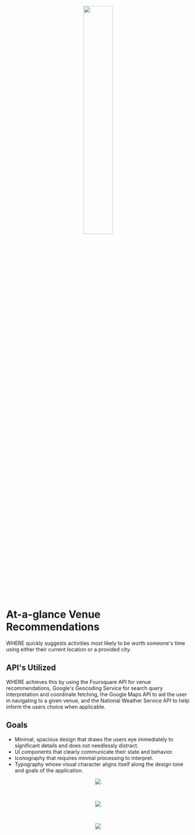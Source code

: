 <br><br>
<p align="center"><img width="40%" src="https://raw.githubusercontent.com/mkspainhour/WHERE/master/GitHub%20Media/Logo.png"></p>
<br><br>

# At-a-glance Venue Recommendations
WHERE quickly suggests activities most likely to be worth someone's time using either their current location or a provided city.

## API's Utilized
WHERE achieves this by using the Foursquare API for venue recommendations, Google's Geocoding Service for search query interpretation and coordinate fetching, the Google Maps API to aid the user in navigating to a given venue, and the National Weather Service API to help inform the users choice when applicable.

## Goals
- Minimal, spacious design that draws the users eye immediately to significant details and does not needlessly distract.
- UI components that clearly communicate their state and behavior.
- Iconography that requires minmal processing to interpret.
- Typography whose visual character aligns itself along the design tone and goals of the application.

<p align="center"><img src="https://raw.githubusercontent.com/mkspainhour/Thinkful-API-Capstone-WHERE/master/GitHub%20Media/Logo.png"></p>
<br>

<p align="center"><img src="https://raw.githubusercontent.com/mkspainhour/Thinkful-API-Capstone-WHERE/master/GitHub%20Media/Logo.png"></p>
<br>

<p align="center"><img src="https://raw.githubusercontent.com/mkspainhour/Thinkful-API-Capstone-WHERE/master/GitHub%20Media/Logo.png"></p>
<br>

